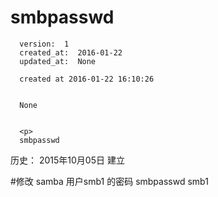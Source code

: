 
  # smbpasswd

      version:  1
      created_at:  2016-01-22
      updated_at:  None

      created at 2016-01-22 16:10:26 


      None


      <p>
      smbpasswd

历史：
2015年10月05日
建立




#修改 samba 用户smb1 的密码
smbpasswd   smb1
      </p>

  